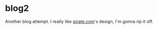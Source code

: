 # blog2
Another blog attempt. I really like [pirate.com](https://pirate.com/)'s design,
I'm gonna rip it off.
